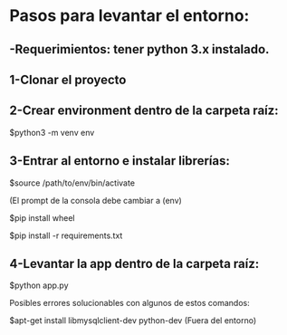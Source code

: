 
# Pasos para levantar el entorno:

-Requerimientos: tener python 3.x instalado.
-
## 1-Clonar el proyecto
## 2-Crear environment dentro de la carpeta raíz:

$python3 -m venv env

## 3-Entrar al entorno e instalar librerías:
$source /path/to/env/bin/activate

(El prompt de la consola debe cambiar a (env)

$pip install wheel 

$pip install -r requirements.txt

## 4-Levantar la app dentro de la carpeta raíz:
$python app.py

Posibles errores solucionables con algunos de estos comandos:

$apt-get install libmysqlclient-dev python-dev (Fuera del entorno)


 
